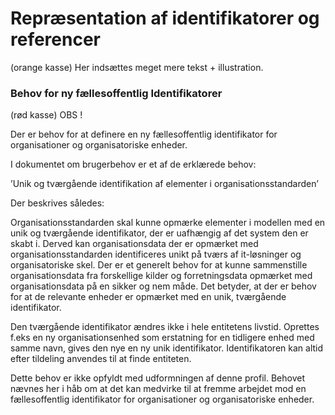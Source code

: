 # Repræsentation af identifikatorer og referencer

(orange kasse)
Her indsættes meget mere tekst + illustration.


### Behov for ny fællesoffentlig Identifikatorer

(rød kasse)
OBS !

Der er behov for at definere en ny fællesoffentlig identifikator for organisationer og organisatoriske enheder.

I dokumentet om brugerbehov er et af de erklærede behov:

’Unik og tværgående identifikation af elementer i organisationsstandarden’

Der beskrives således:

Organisationsstandarden skal kunne opmærke elementer i modellen med en unik og tværgående identifikator, der er uafhængig af det system den er skabt i. Derved kan organisationsdata der er opmærket med organisationsstandarden identificeres unikt på tværs af it-løsninger og organisatoriske skel. Der er et generelt behov for at kunne sammenstille organisationsdata fra forskellige kilder og forretningsdata opmærket med organisationsdata på en sikker og nem måde. Det betyder, at der er behov for at de relevante enheder er opmærket med en unik, tværgående identifikator.

Den tværgående identifikator ændres ikke i hele entitetens livstid. Oprettes f.eks en ny organisationsenhed som erstatning for en tidligere enhed med samme navn, gives den nye en ny unik identifikator. Identifikatoren kan altid efter tildeling anvendes til at finde entiteten.

Dette behov er ikke opfyldt med udformningen af denne profil. Behovet nævnes her i håb om at det kan medvirke til at fremme arbejdet mod en fællesoffentlig identifikator for organisationer og organisatoriske enheder. 

